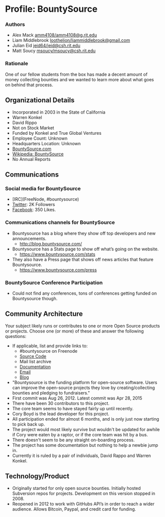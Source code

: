 Profile: BountySource
==================

### Authors

- Alex Mack <amm4108/amm4108@g.rit.edu>
- Liam Middlebrook <loothelion/liammiddlebrook@gmail.com>
- Julian Eid <jeid64/jeid@csh.rit.edu>
- Matt Soucy <msoucy/msoucy@csh.rit.edu>

### Rationale
One of our fellow students from the box has made a decent amount of money collecting bounties and we wanted to learn more about what goes on behind that process.

## Organizational Details
- Incorporated in 2003 in the State of California
- Warren Konkel
- David Rippo
- Not on Stock Market
- Funded by Konkel and True Global Ventures
- Employee Count: Unknown
- Headquarters Location: Unknown
- [BountySource.com](https://bountysource.com)
- [Wikipedia: BountySource](http://en.wikipedia.org/wiki/Bountysource)
- No Annual Reports

## Communications

### Social media for BountySource

- [IRC](FreeNode, #bountysource)
- [Twitter](https://twitter.com/Bountysource): 2K Followers
- [Facebook](https://www.facebook.com/BountySource): 350 Likes.

### Communications channels for BountySource
- Bountysource has a blog where they show off top developers and new announcements.
    - <http://blog.bountysource.com/>
- Bountysource has a Stats page to show off what’s going on the website.
    - <https://www.bountysource.com/stats>
- They also have a Press page that shows off news articles that feature Bountysource.
    - <https://www.bountysource.com/press>

### BountySource Conference Participation
- Could not find any conferences, tons of conferences getting funded on Bountysource though.

## Community Architecture
Your subject likely runs or contributes to one or more Open Source products or projects. Choose one (or more) of these and answer the following questions:
- If applicable, list and provide links to:
	- #bountysource on Freenode
	- [Source Code](https://github.com/bountysource/frontend/)
	- Mail list archive
	- [Documentation](https://github.com/bountysource/frontend/wiki/)
	- [Email](support@bountysource.com)
	- [Blog](http://blog.bountysource.com/)
- "Bountysource is the funding platform for open-source software. Users can improve the open-source projects they love by creating/collecting bounties and pledging to fundraisers."
- First commit was Aug 26, 2012. Latest commit was Apr 28, 2015
- There have been 30 contributors to this project.
- The core team seems to have stayed fairly up until recently.
- Cory Boyd is the lead developer for this project.
- All participation ended for almost 6 months, and is only just now starting to pick back up.
- The project would most likely survive but wouldn't be updated for awhile if Cory were eaten by a raptor, or if the core team was hit by a bus.
- There doesn't seem to be any straight on-boarding process.
- The project has some documentation but nothing to help a newbie jump in.
- Currently it is ruled by a pair of individuals, David Rappo and Warren Konkel.


## Technology/Product

- Originally started for only open source bounties. Initially hosted Subversion repos for projects. Development on this version stopped in 2008.
- Reopened in 2012 to work with GitHubs API’s in order to reach a wider audience. Allows Bitcoin, Paypal, and credit card for funding.